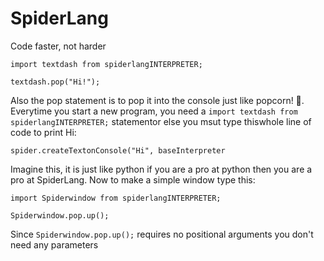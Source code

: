 # SpiderLang
Code faster, not harder 

```spider
import textdash from spiderlangINTERPRETER;

textdash.pop("Hi!");
```
Also the pop statement is to pop it into the console just like popcorn! 🍿.
Everytime you start a new program, you need a ```import textdash from spiderlangINTERPRETER;``` statementor else you msut type thiswhole line of code to print Hi:
```spider
spider.createTextonConsole("Hi", baseInterpreter
```
Imagine this, it is just like python if you are a pro at python then you are a pro at SpiderLang. Now to make a simple window type this:
```spider
import Spiderwindow from spiderlangINTERPRETER;

Spiderwindow.pop.up();
```
Since ```Spiderwindow.pop.up();``` requires no positional arguments you don't need any parameters
